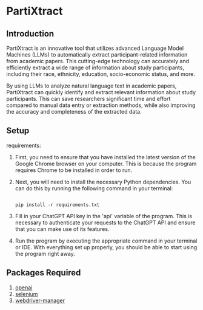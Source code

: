 # PartiXtract

## Introduction

PartiXtract is an innovative tool that utilizes advanced Language Model Machines (LLMs) to automatically extract participant-related information from academic papers. This cutting-edge technology can accurately and efficiently extract a wide range of information about study participants, including their race, ethnicity, education, socio-economic status, and more.

By using LLMs to analyze natural language text in academic papers, PartiXtract can quickly identify and extract relevant information about study participants. This can save researchers significant time and effort compared to manual data entry or extraction methods, while also improving the accuracy and completeness of the extracted data.

## Setup

requirements:

1. First, you need to ensure that you have installed the latest version of the Google Chrome browser on your computer. This is because the program requires Chrome to be installed in order to run.

2. Next, you will need to install the necessary Python dependencies. You can do this by running the following command in your terminal:

    ```shell

    pip install -r requirements.txt

    ```

3. Fill in your ChatGPT API key in the 'api' variable of the program. This is necessary to authenticate your requests to the ChatGPT API and ensure that you can make use of its features.

4. Run the program by executing the appropriate command in your terminal or IDE. With everything set up properly, you should be able to start using the program right away.

## Packages Required

1. [openai](https://github.com/openai/openai-python)  
2. [selenium](https://www.selenium.dev/)  
3. [webdriver-manager](https://github.com/SergeyPirogov/webdriver_manager)
